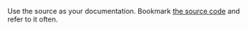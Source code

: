 <script>{
	"title": "Don't Treat jQuery as a Black Box",
	"level": "intermediate",
	"source": "http://jqfundamentals.com/legacy",
	"attribution": [ "jQuery Fundamentals" ]
}</script>

Use the source as your documentation. Bookmark [the source code](https://code.jquery.com/jquery/) and refer to it often.
